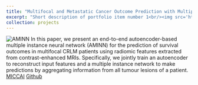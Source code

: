 ```yaml
---
title: "Multifocal and Metastatic Cancer Outcome Prediction with Multiple Instance Learning"
excerpt: "Short description of portfolio item number 1<br/><img src='https://gjiananchen.github.io/images/500x300.png'/>"
collection: projects
---
```



![AMINN](https://gjiananchen.github.io/images/AMINN.png)
In this paper, we present an end-to-end autoencoder-based multiple instance neural network (AMINN) for the prediction
of survival outcomes in multifocal CRLM patients using radiomic features extracted from contrast-enhanced MRIs. 
Specifically, we jointly train an autoencoder to reconstruct input features and a multiple instance network to make 
predictions by aggregating information from all tumour lesions of a patient.
[MICCAI](https://link.springer.com/chapter/10.1007/978-3-030-87240-3_72) [Github](https://github.com/martellab-sri/AMINN)